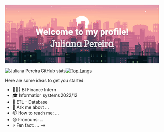 ![Welcome](/ProfileGithubGIF.jpg?raw=true)

![Juliana Pereira GitHub stats](https://github-readme-stats.vercel.app/api?username=Juliana-Pereira&show_icons=true&theme=radical)[![Top Langs](https://github-readme-stats.vercel.app/api/top-langs/?username=Juliana-Pereira&layout=compact)](https://github.com/Juliana-Pereira/github-readme-stats)


Here are some ideas to get you started:

- 👩🏽‍💻 BI Finance Intern
- 🎓 Information systems 2022/12
- 💼 ETL - Database
- 💬 Ask me about ...
- 📫 How to reach me: ...
- 😄 Pronouns: ...
- ⚡ Fun fact: ...
-->

